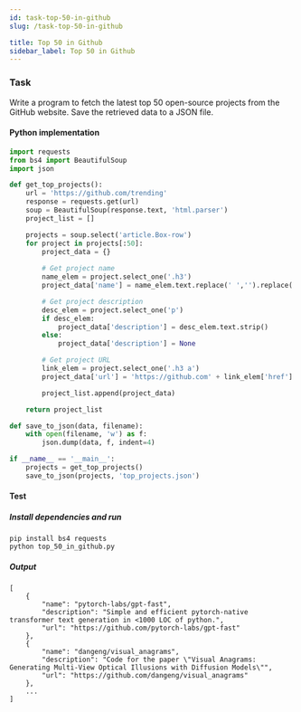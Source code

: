 ```yaml
---
id: task-top-50-in-github
slug: /task-top-50-in-github

title: Top 50 in Github
sidebar_label: Top 50 in Github
---
```


### Task

Write a program to fetch the latest top 50 open-source projects from the GitHub website. Save the retrieved data to a JSON file.
 
#### Python implementation
```python title="top_50_in_github.py"
import requests
from bs4 import BeautifulSoup
import json

def get_top_projects():
    url = 'https://github.com/trending'
    response = requests.get(url)
    soup = BeautifulSoup(response.text, 'html.parser')
    project_list = []

    projects = soup.select('article.Box-row')
    for project in projects[:50]:
        project_data = {}
        
        # Get project name
        name_elem = project.select_one('.h3')
        project_data['name'] = name_elem.text.replace(' ','').replace('\n','').strip()

        # Get project description
        desc_elem = project.select_one('p')
        if desc_elem:
            project_data['description'] = desc_elem.text.strip()
        else:
            project_data['description'] = None

        # Get project URL
        link_elem = project.select_one('.h3 a')
        project_data['url'] = 'https://github.com' + link_elem['href']

        project_list.append(project_data)

    return project_list

def save_to_json(data, filename):
    with open(filename, 'w') as f:
        json.dump(data, f, indent=4)

if __name__ == '__main__':
    projects = get_top_projects()
    save_to_json(projects, 'top_projects.json')
```

#### Test
##### Install dependencies and run
```
pip install bs4 requests
python top_50_in_github.py
```
##### Output
``` title="top-projects.json"
[
    {
        "name": "pytorch-labs/gpt-fast",
        "description": "Simple and efficient pytorch-native transformer text generation in <1000 LOC of python.",
        "url": "https://github.com/pytorch-labs/gpt-fast"
    },
    {
        "name": "dangeng/visual_anagrams",
        "description": "Code for the paper \"Visual Anagrams: Generating Multi-View Optical Illusions with Diffusion Models\"",
        "url": "https://github.com/dangeng/visual_anagrams"
    },
    ...
]
```

